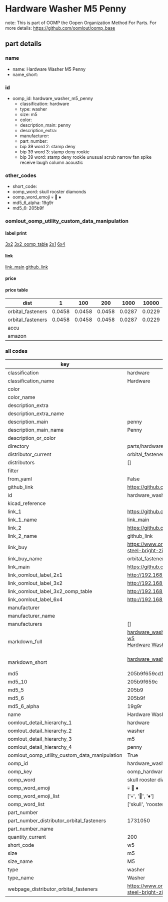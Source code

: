 # Hardware Washer M5 Penny  

note: This is part of OOMP the Oopen Organization Method For Parts. For more details: https://github.com/oomlout/oomp_base

##  part details





### name
* name: Hardware Washer M5 Penny
* name_short: 
### id
* oomp_id: hardware_washer_m5_penny
  * classification: hardware
  * type: washer
  * size: m5
  * color: 
  * description_main: penny
  * description_extra: 
  * manufacturer: 
  * part_number: 
  * bip 39 word 2: stamp deny
  * bip 39 word 3: stamp deny rookie
  * bip 39 word: stamp deny rookie unusual scrub narrow fan spike receive laugh column acoustic

### other_codes
* short_code: 
* oomp_word: skull rooster diamonds
* oomp_word_emoji :skull: :rooster: :diamonds:
* md5_6_alpha: 19g9r
* md5_6: 205b9f






### oomlout_oomp_utility_custom_data_manipulation
#### label print
[3x2](http://192.168.1.245:1112/?label=oomp%2019g9r)
[3x2_oomp_table](http://192.168.1.107:1112/?label=oomp%2019g9r)
[2x1](http://192.168.1.242:1112/?label=oomp%2019g9r)
[6x4](http://192.168.1.55:1112/?label=oomp%2019g9r)    

#### link

[link_main](https://github.com/oomlout/oomlout_oomp_current_version_messy/tree/main/parts/hardware_washer_m5_penny) [github_link](https://github.com/oomlout/oomlout_oomp_part_src/tree/main/parts/hardware_washer_m5_penny)                             

#### price

#### price table
| dist | 1 | 100 | 200 | 1000 | 10000 |
|------|---|-----|-----|------|-------|
| orbital_fasteners | 0.0458 | 0.0458 | 0.0458 | 0.0287 | 0.0229 |
| orbital_fasteners | 0.0458 | 0.0458 | 0.0458 | 0.0287 | 0.0229 | 
| accu |  |  |  |  |  | 
| amazon |  |  |  |  |  | 















### all codes 
| key | value |  
| --- | --- |  
| classification | hardware |  
| classification_name | Hardware |  
| color |  |  
| color_name |  |  
| description_extra |  |  
| description_extra_name |  |  
| description_main | penny |  
| description_main_name | Penny |  
| description_or_color |   |  
| directory | parts/hardware_washer_m5_penny |  
| distributor_current | orbital_fasteners |  
| distributors | [] |  
| filter |  |  
| from_yaml | False |  
| github_link | https://github.com/oomlout/oomlout_oomp_part_src/tree/main/parts/hardware_washer_m5_penny |  
| id | hardware_washer_m5_penny |  
| kicad_reference |  |  
| link_1 | https://github.com/oomlout/oomlout_oomp_current_version_messy/tree/main/parts/hardware_washer_m5_penny |  
| link_1_name | link_main |  
| link_2 | https://github.com/oomlout/oomlout_oomp_part_src/tree/main/parts/hardware_washer_m5_penny |  
| link_2_name | github_link |  
| link_buy | https://www.orbitalfasteners.co.uk/products/m5-x-30-x-1-5mm-penny-mudguard-repair-washer-mild-steel-bright-zinc-plated-din-9021 |  
| link_buy_name | orbital_fasteners |  
| link_main | https://github.com/oomlout/oomlout_oomp_current_version_messy/tree/main/parts/hardware_washer_m5_penny |  
| link_oomlout_label_2x1 | http://192.168.1.242:1112/?label=oomp%2019g9r |  
| link_oomlout_label_3x2 | http://192.168.1.245:1112/?label=oomp%2019g9r |  
| link_oomlout_label_3x2_oomp_table | http://192.168.1.107:1112/?label=oomp%2019g9r |  
| link_oomlout_label_6x4 | http://192.168.1.55:1112/?label=oomp%2019g9r |  
| manufacturer |  |  
| manufacturer_name |  |  
| manufacturers | [] |  
| markdown_full | [hardware_washer_m5_penny](https://github.com/oomlout/oomlout_oomp_current_version_messy/tree/main/parts/hardware_washer_m5_penny)<br>[w5](https://github.com/oomlout/oomlout_oomp_current_version_messy/tree/main/parts/hardware_washer_m5_penny)<br>[Hardware Washer M5 Penny](https://github.com/oomlout/oomlout_oomp_current_version_messy/tree/main/parts/hardware_washer_m5_penny)<br><br> |  
| markdown_short | [hardware_washer_m5_penny](https://github.com/oomlout/oomlout_oomp_current_version_messy/tree/main/parts/hardware_washer_m5_penny)<br><br> |  
| md5 | 205b9f659cd1ca5a4c60eee5778eaea3 |  
| md5_10 | 205b9f659c |  
| md5_5 | 205b9 |  
| md5_6 | 205b9f |  
| md5_6_alpha | 19g9r |  
| name | Hardware Washer M5 Penny |  
| oomlout_detail_hierarchy_1 | hardware |  
| oomlout_detail_hierarchy_2 | washer |  
| oomlout_detail_hierarchy_3 | m5 |  
| oomlout_detail_hierarchy_4 | penny |  
| oomlout_oomp_utility_custom_data_manipulation | True |  
| oomp_id | hardware_washer_m5_penny |  
| oomp_key | oomp_hardware_washer_m5_penny |  
| oomp_word | skull rooster diamonds |  
| oomp_word_emoji | :skull: :rooster: :diamonds: |  
| oomp_word_emoji_list | [':skull:', ':rooster:', ':diamonds:'] |  
| oomp_word_list | ['skull', 'rooster', 'diamonds'] |  
| part_number |  |  
| part_number_distributor_orbital_fasteners | 1731050 |  
| part_number_name |  |  
| quantity_current | 200 |  
| short_code | w5 |  
| size | m5 |  
| size_name | M5 |  
| type | washer |  
| type_name | Washer |  
| webpage_distributor_orbital_fasteners | https://www.orbitalfasteners.co.uk/products/m5-x-30-x-1-5mm-penny-mudguard-repair-washer-mild-steel-bright-zinc-plated-din-9021 |  
